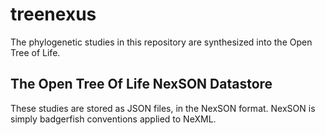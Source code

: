 # treenexus

The phylogenetic studies in this repository are synthesized into the Open Tree
of Life.

## The Open Tree Of Life NexSON Datastore

These studies are stored as JSON files, in the NexSON format. NexSON is simply
badgerfish conventions applied to NeXML.

